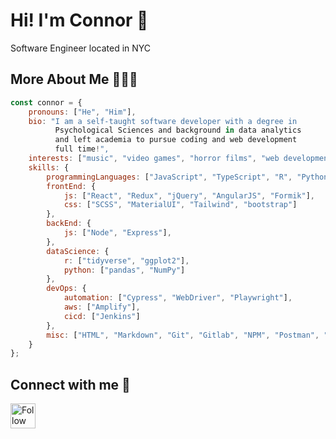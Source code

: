 # Hi! I'm Connor 🌵

Software Engineer located in NYC
## More About Me 👨🏼‍💻
``` js
const connor = {
    pronouns: ["He", "Him"],
    bio: "I am a self-taught software developer with a degree in
          Psychological Sciences and background in data analytics
          and left academia to pursue coding and web development
          full time!",
    interests: ["music", "video games", "horror films", "web development"],
    skills: {
        programmingLanguages: ["JavaScript", "TypeScript", "R", "Python"],
        frontEnd: {
            js: ["React", "Redux", "jQuery", "AngularJS", "Formik"],
            css: ["SCSS", "MaterialUI", "Tailwind", "bootstrap"]
        },
        backEnd: {
            js: ["Node", "Express"],
        },
        dataScience: {
            r: ["tidyverse", "ggplot2"],
            python: ["pandas", "NumPy"]
        },
        devOps: {
            automation: ["Cypress", "WebDriver", "Playwright"],
            aws: ["Amplify"],
            cicd: ["Jenkins"]
        },
        misc: ["HTML", "Markdown", "Git", "Gitlab", "NPM", "Postman", "Storybook", "Karma", "Yup", "Jest"]
    }
};
```
## Connect with me 🔗

[<img src="https://cdn-icons-png.flaticon.com/512/174/174857.png" height="40em" align="center" alt="Follow smithc10 on LinkedIn" title="Follow Connor on LinkedIn"/>](https://www.linkedin.com/in/connor-smith-nyc/)

<!---
smithc10/smithc10 is a ✨ special ✨ repository because its `README.md` (this file) appears on your GitHub profile.
You can click the Preview link to take a look at your changes.
--->
